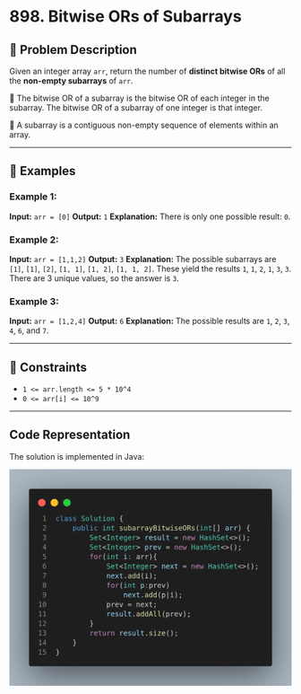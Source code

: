 
# 898. Bitwise ORs of Subarrays

## 🧩 Problem Description

Given an integer array `arr`, return the number of **distinct bitwise ORs** of all the **non-empty subarrays** of `arr`.

📌 The bitwise OR of a subarray is the bitwise OR of each integer in the subarray. The bitwise OR of a subarray of one integer is that integer.

📌 A subarray is a contiguous non-empty sequence of elements within an array.

---

## 🧪 Examples

### Example 1:

**Input:** `arr = [0]`
**Output:** `1`
**Explanation:**
There is only one possible result: `0`.

### Example 2:

**Input:** `arr = [1,1,2]`
**Output:** `3`
**Explanation:**
The possible subarrays are `[1]`, `[1]`, `[2]`, `[1, 1]`, `[1, 2]`, `[1, 1, 2]`.
These yield the results `1`, `1`, `2`, `1`, `3`, `3`.
There are 3 unique values, so the answer is `3`.

### Example 3:

**Input:** `arr = [1,2,4]`
**Output:** `6`
**Explanation:**
The possible results are `1`, `2`, `3`, `4`, `6`, and `7`.

---

## 🧠 Constraints

* `1 <= arr.length <= 5 * 10^4`
* `0 <= arr[i] <= 10^9`

---

## Code Representation

The solution is implemented in Java:

![image](image.png)
